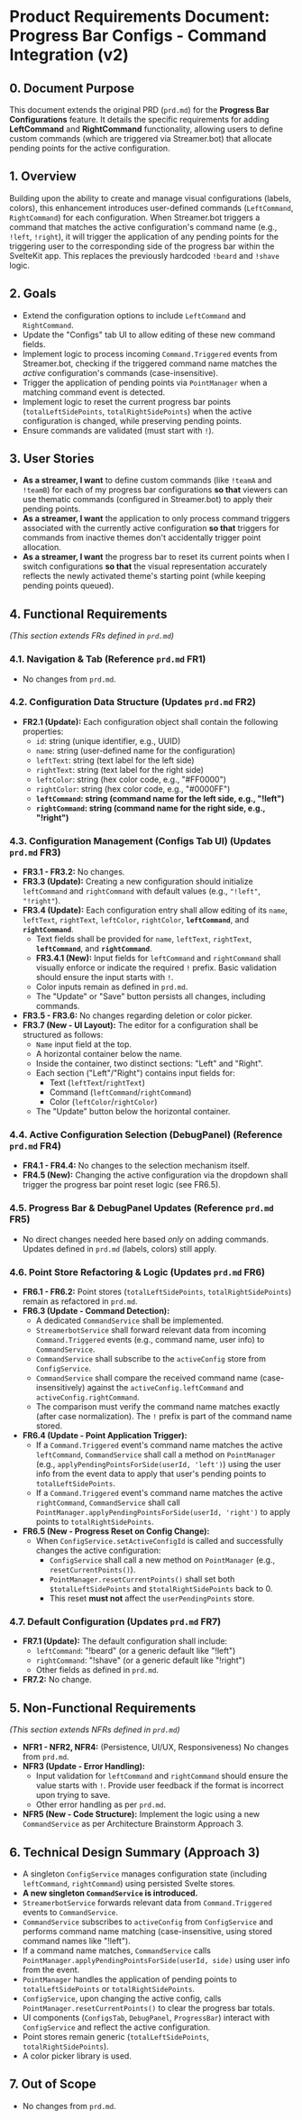 # Product Requirements Document: Progress Bar Configs - Command Integration (v2)

## 0. Document Purpose

This document extends the original PRD (`prd.md`) for the **Progress Bar Configurations** feature. It details the specific requirements for adding **LeftCommand** and **RightCommand** functionality, allowing users to define custom commands (which are triggered via Streamer.bot) that allocate pending points for the active configuration.

## 1. Overview

Building upon the ability to create and manage visual configurations (labels, colors), this enhancement introduces user-defined commands (`LeftCommand`, `RightCommand`) for each configuration. When Streamer.bot triggers a command that matches the active configuration's command name (e.g., `!left`, `!right`), it will trigger the application of any pending points for the triggering user to the corresponding side of the progress bar within the SvelteKit app. This replaces the previously hardcoded `!beard` and `!shave` logic.

## 2. Goals

*   Extend the configuration options to include `LeftCommand` and `RightCommand`.
*   Update the "Configs" tab UI to allow editing of these new command fields.
*   Implement logic to process incoming `Command.Triggered` events from Streamer.bot, checking if the triggered command name matches the *active* configuration's commands (case-insensitive).
*   Trigger the application of pending points via `PointManager` when a matching command event is detected.
*   Implement logic to reset the current progress bar points (`totalLeftSidePoints`, `totalRightSidePoints`) when the active configuration is changed, while preserving pending points.
*   Ensure commands are validated (must start with `!`).

## 3. User Stories

*   **As a streamer, I want** to define custom commands (like `!teamA` and `!teamB`) for each of my progress bar configurations **so that** viewers can use thematic commands (configured in Streamer.bot) to apply their pending points.
*   **As a streamer, I want** the application to only process command triggers associated with the currently active configuration **so that** triggers for commands from inactive themes don't accidentally trigger point allocation.
*   **As a streamer, I want** the progress bar to reset its current points when I switch configurations **so that** the visual representation accurately reflects the newly activated theme's starting point (while keeping pending points queued).

## 4. Functional Requirements

*(This section extends FRs defined in `prd.md`)*

### 4.1. Navigation & Tab (Reference `prd.md` FR1)

*   No changes from `prd.md`.

### 4.2. Configuration Data Structure (Updates `prd.md` FR2)

*   **FR2.1 (Update):** Each configuration object shall contain the following properties:
    *   `id`: string (unique identifier, e.g., UUID)
    *   `name`: string (user-defined name for the configuration)
    *   `leftText`: string (text label for the left side)
    *   `rightText`: string (text label for the right side)
    *   `leftColor`: string (hex color code, e.g., "#FF0000")
    *   `rightColor`: string (hex color code, e.g., "#0000FF")
    *   **`leftCommand`: string (command name for the left side, e.g., "!left")**
    *   **`rightCommand`: string (command name for the right side, e.g., "!right")**

### 4.3. Configuration Management (Configs Tab UI) (Updates `prd.md` FR3)

*   **FR3.1 - FR3.2:** No changes.
*   **FR3.3 (Update):** Creating a new configuration should initialize `leftCommand` and `rightCommand` with default values (e.g., `"!left"`, `"!right"`).
*   **FR3.4 (Update):** Each configuration entry shall allow editing of its `name`, `leftText`, `rightText`, `leftColor`, `rightColor`, **`leftCommand`**, and **`rightCommand`**.
    *   Text fields shall be provided for `name`, `leftText`, `rightText`, **`leftCommand`**, and **`rightCommand`**.
    *   **FR3.4.1 (New):** Input fields for `leftCommand` and `rightCommand` shall visually enforce or indicate the required `!` prefix. Basic validation should ensure the input starts with `!`.
    *   Color inputs remain as defined in `prd.md`.
    *   The "Update" or "Save" button persists all changes, including commands.
*   **FR3.5 - FR3.6:** No changes regarding deletion or color picker.
*   **FR3.7 (New - UI Layout):** The editor for a configuration shall be structured as follows:
    *   `Name` input field at the top.
    *   A horizontal container below the name.
    *   Inside the container, two distinct sections: "Left" and "Right".
    *   Each section ("Left"/"Right") contains input fields for:
        *   Text (`leftText`/`rightText`)
        *   Command (`leftCommand`/`rightCommand`)
        *   Color (`leftColor`/`rightColor`)
    *   The "Update" button below the horizontal container.

### 4.4. Active Configuration Selection (DebugPanel) (Reference `prd.md` FR4)

*   **FR4.1 - FR4.4:** No changes to the selection mechanism itself.
*   **FR4.5 (New):** Changing the active configuration via the dropdown shall trigger the progress bar point reset logic (see FR6.5).

### 4.5. Progress Bar & DebugPanel Updates (Reference `prd.md` FR5)

*   No direct changes needed here based *only* on adding commands. Updates defined in `prd.md` (labels, colors) still apply.

### 4.6. Point Store Refactoring & Logic (Updates `prd.md` FR6)

*   **FR6.1 - FR6.2:** Point stores (`totalLeftSidePoints`, `totalRightSidePoints`) remain as refactored in `prd.md`.
*   **FR6.3 (Update - Command Detection):**
    *   A dedicated `CommandService` shall be implemented.
    *   `StreamerbotService` shall forward relevant data from incoming `Command.Triggered` events (e.g., command name, user info) to `CommandService`.
    *   `CommandService` shall subscribe to the `activeConfig` store from `ConfigService`.
    *   `CommandService` shall compare the received command name (case-insensitively) against the `activeConfig.leftCommand` and `activeConfig.rightCommand`.
    *   The comparison must verify the command name matches exactly (after case normalization). The `!` prefix is part of the command name stored.
*   **FR6.4 (Update - Point Application Trigger):**
    *   If a `Command.Triggered` event's command name matches the active `leftCommand`, `CommandService` shall call a method on `PointManager` (e.g., `applyPendingPointsForSide(userId, 'left')`) using the user info from the event data to apply that user's pending points to `totalLeftSidePoints`.
    *   If a `Command.Triggered` event's command name matches the active `rightCommand`, `CommandService` shall call `PointManager.applyPendingPointsForSide(userId, 'right')` to apply points to `totalRightSidePoints`.
*   **FR6.5 (New - Progress Reset on Config Change):**
    *   When `ConfigService.setActiveConfigId` is called and successfully changes the active configuration:
        *   `ConfigService` shall call a new method on `PointManager` (e.g., `resetCurrentPoints()`).
        *   `PointManager.resetCurrentPoints()` shall set both `$totalLeftSidePoints` and `$totalRightSidePoints` back to 0.
        *   This reset **must not** affect the `userPendingPoints` store.

### 4.7. Default Configuration (Updates `prd.md` FR7)

*   **FR7.1 (Update):** The default configuration shall include:
    *   `leftCommand`: "!beard" (or a generic default like "!left")
    *   `rightCommand`: "!shave" (or a generic default like "!right")
    *   Other fields as defined in `prd.md`.
*   **FR7.2:** No change.

## 5. Non-Functional Requirements

*(This section extends NFRs defined in `prd.md`)*

*   **NFR1 - NFR2, NFR4:** (Persistence, UI/UX, Responsiveness) No changes from `prd.md`.
*   **NFR3 (Update - Error Handling):**
    *   Input validation for `leftCommand` and `rightCommand` should ensure the value starts with `!`. Provide user feedback if the format is incorrect upon trying to save.
    *   Other error handling as per `prd.md`.
*   **NFR5 (New - Code Structure):** Implement the logic using a new `CommandService` as per Architecture Brainstorm Approach 3.

## 6. Technical Design Summary (Approach 3)

*   A singleton `ConfigService` manages configuration state (including `leftCommand`, `rightCommand`) using persisted Svelte stores.
*   **A new singleton `CommandService` is introduced.**
*   `StreamerbotService` forwards relevant data from `Command.Triggered` events to `CommandService`.
*   `CommandService` subscribes to `activeConfig` from `ConfigService` and performs command name matching (case-insensitive, using stored command names like "!left").
*   If a command name matches, `CommandService` calls `PointManager.applyPendingPointsForSide(userId, side)` using user info from the event.
*   `PointManager` handles the application of pending points to `totalLeftSidePoints` or `totalRightSidePoints`.
*   `ConfigService`, upon changing the active config, calls `PointManager.resetCurrentPoints()` to clear the progress bar totals.
*   UI components (`ConfigsTab`, `DebugPanel`, `ProgressBar`) interact with `ConfigService` and reflect the active configuration.
*   Point stores remain generic (`totalLeftSidePoints`, `totalRightSidePoints`).
*   A color picker library is used.

## 7. Out of Scope

*   No changes from `prd.md`.